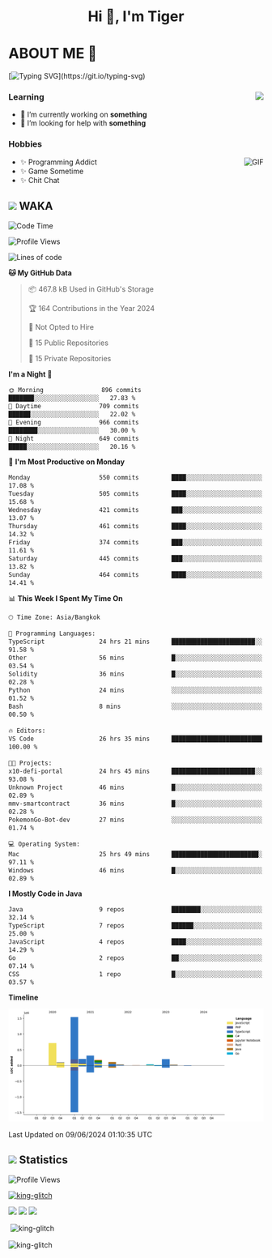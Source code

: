 <h1 align="center">Hi 👋, I'm Tiger</h1>




# ABOUT ME 💬

[![Typing SVG](https://readme-typing-svg.herokuapp.com?color=22F771&vCenter=true&lines=A+perssionate+developer+from+nowhere.)](https://git.io/typing-svg)

<div>
 <img align="right" src="https://spotify-github-profile.vercel.app/api/view?uid=12129734423&cover_image=false&theme=default&bar_color=22d016&bar_color_cover=true" />
 <h3>Learning</h3>
 
 <ul>
  <li>🔭 I’m currently working on <b>something</b></li>
  <li>🤝 I’m looking for help with <b>something</b></li>
 </ul>
 
</div>
<div>
 <h3>Hobbies</h3>
 <img align="right" height="475px"  alt="GIF" src="https://i.pinimg.com/originals/1f/b7/db/1fb7dbee557e5ed509f7517da8a84d58.gif" />
 <ul>
  <li>✨ Programming Addict</li>
  <li>✨ Game Sometime</li>
  <li>✨ Chit Chat</li>
 </ul>
 
</div>



## <img height="40" src="https://raw.githubusercontent.com/innng/innng/master/assets/kyubey.gif"/> WAKA

<!--START_SECTION:waka-->
![Code Time](http://img.shields.io/badge/Code%20Time-1%2C939%20hrs%2036%20mins-blue)

![Profile Views](http://img.shields.io/badge/Profile%20Views-18-blue)

![Lines of code](https://img.shields.io/badge/From%20Hello%20World%20I%27ve%20Written-3.4%20million%20lines%20of%20code-blue)

**🐱 My GitHub Data** 

> 📦 467.8 kB Used in GitHub's Storage 
 > 
> 🏆 164 Contributions in the Year 2024
 > 
> 🚫 Not Opted to Hire
 > 
> 📜 15 Public Repositories 
 > 
> 🔑 15 Private Repositories 
 > 
**I'm a Night 🦉** 

```text
🌞 Morning                896 commits         ███████░░░░░░░░░░░░░░░░░░   27.83 % 
🌆 Daytime                709 commits         ██████░░░░░░░░░░░░░░░░░░░   22.02 % 
🌃 Evening                966 commits         ████████░░░░░░░░░░░░░░░░░   30.00 % 
🌙 Night                  649 commits         █████░░░░░░░░░░░░░░░░░░░░   20.16 % 
```
📅 **I'm Most Productive on Monday** 

```text
Monday                   550 commits         ████░░░░░░░░░░░░░░░░░░░░░   17.08 % 
Tuesday                  505 commits         ████░░░░░░░░░░░░░░░░░░░░░   15.68 % 
Wednesday                421 commits         ███░░░░░░░░░░░░░░░░░░░░░░   13.07 % 
Thursday                 461 commits         ████░░░░░░░░░░░░░░░░░░░░░   14.32 % 
Friday                   374 commits         ███░░░░░░░░░░░░░░░░░░░░░░   11.61 % 
Saturday                 445 commits         ███░░░░░░░░░░░░░░░░░░░░░░   13.82 % 
Sunday                   464 commits         ████░░░░░░░░░░░░░░░░░░░░░   14.41 % 
```


📊 **This Week I Spent My Time On** 

```text
🕑︎ Time Zone: Asia/Bangkok

💬 Programming Languages: 
TypeScript               24 hrs 21 mins      ███████████████████████░░   91.58 % 
Other                    56 mins             █░░░░░░░░░░░░░░░░░░░░░░░░   03.54 % 
Solidity                 36 mins             █░░░░░░░░░░░░░░░░░░░░░░░░   02.28 % 
Python                   24 mins             ░░░░░░░░░░░░░░░░░░░░░░░░░   01.52 % 
Bash                     8 mins              ░░░░░░░░░░░░░░░░░░░░░░░░░   00.50 % 

🔥 Editors: 
VS Code                  26 hrs 35 mins      █████████████████████████   100.00 % 

🐱‍💻 Projects: 
x10-defi-portal          24 hrs 45 mins      ███████████████████████░░   93.08 % 
Unknown Project          46 mins             █░░░░░░░░░░░░░░░░░░░░░░░░   02.89 % 
mmv-smartcontract        36 mins             █░░░░░░░░░░░░░░░░░░░░░░░░   02.28 % 
PokemonGo-Bot-dev        27 mins             ░░░░░░░░░░░░░░░░░░░░░░░░░   01.74 % 

💻 Operating System: 
Mac                      25 hrs 49 mins      ████████████████████████░   97.11 % 
Windows                  46 mins             █░░░░░░░░░░░░░░░░░░░░░░░░   02.89 % 
```

**I Mostly Code in Java** 

```text
Java                     9 repos             ████████░░░░░░░░░░░░░░░░░   32.14 % 
TypeScript               7 repos             ██████░░░░░░░░░░░░░░░░░░░   25.00 % 
JavaScript               4 repos             ████░░░░░░░░░░░░░░░░░░░░░   14.29 % 
Go                       2 repos             ██░░░░░░░░░░░░░░░░░░░░░░░   07.14 % 
CSS                      1 repo              █░░░░░░░░░░░░░░░░░░░░░░░░   03.57 % 
```



**Timeline**

![Lines of Code chart](https://raw.githubusercontent.com/king-glitch/king-glitch/main/assets/bar_graph.png)


 Last Updated on 09/06/2024 01:10:35 UTC
<!--END_SECTION:waka-->
## <img height="40" src="https://raw.githubusercontent.com/innng/innng/master/assets/kyubey.gif"/> Statistics
![Profile Views](https://komarev.com/ghpvc/?username=king-glitch)  

<p align="left"> 
 <a href="https://github.com/ryo-ma/github-profile-trophy">
  <img src="https://github-profile-trophy.vercel.app/?username=king-glitch&theme=dracula" alt="king-glitch" />
 </a> </p>

![](https://github-profile-summary-cards.vercel.app/api/cards/profile-details?username=king-glitch&theme=dracula)
![](https://github-profile-summary-cards.vercel.app/api/cards/stats?username=king-glitch&theme=dracula) 
![](https://github-profile-summary-cards.vercel.app/api/cards/productive-time?username=king-glitch&theme=dracula)


<p>&nbsp;<img align="center" src="https://github-readme-stats.vercel.app/api?username=king-glitch&theme=dracula" alt="king-glitch" /></p>

<p><img align="center" src="https://github-readme-streak-stats.herokuapp.com/?user=king-glitch&theme=dracula" alt="king-glitch" /></p>
